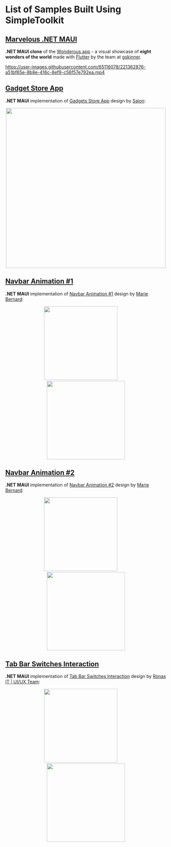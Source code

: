 # List of Samples Built Using SimpleToolkit

## [Marvelous .NET MAUI](https://github.com/RadekVyM/MarvelousMAUI)
**.NET MAUI clone** of the [Wonderous app](https://flutter.gskinner.com/wonderous/) - a visual showcase of **eight wonders of the world** made with [Flutter](https://github.com/flutter/flutter) by the team at [gskinner](https://gskinner.com/).

https://user-images.githubusercontent.com/65116078/221362876-a51bf65e-8b8e-416c-8ef9-c56f57e792ea.mp4

## [Gadget Store App](https://github.com/RadekVyM/Gadgets-Store-App)

**.NET MAUI** implementation of [Gadgets Store App](https://dribbble.com/shots/6983164-Gadgets-Store-App) design by [Sajon](https://dribbble.com/sajon007):

<p align="center">
    <img src="https://raw.githubusercontent.com/RadekVyM/Gadgets-Store-App/maui/samples/gadget_store_home.png" data-canonical-src="https://github.com/RadekVyM/Gadgets-Store-App" width="500" />
</p>

## [Navbar Animation #1](https://github.com/RadekVyM/Navbar-Animation-1)

**.NET MAUI** implementation of [Navbar Animation #1](https://dribbble.com/shots/9852644-Navbar-Animation-1) design by [Marie Bernard](https://dribbble.com/marie_brn):

<p align="center">
    <img src="https://raw.githubusercontent.com/RadekVyM/Navbar-Animation-1/main/Images/navbaranimation%20gif%20720.gif" data-canonical-src="https://github.com/RadekVyM/Navbar-Animation-1" width="230" />
    &nbsp;&nbsp;&nbsp;&nbsp;&nbsp;&nbsp;&nbsp;
    <img src="https://raw.githubusercontent.com/RadekVyM/Navbar-Animation-1/main/Images/iphone_navbaranimation_1.png" data-canonical-src="https://github.com/RadekVyM/Navbar-Animation-1" width="245" />
</p>

## [Navbar Animation #2](https://github.com/RadekVyM/Navbar-Animation-2)

**.NET MAUI** implementation of [Navbar Animation #2](https://dribbble.com/shots/14122275-Navbar-Animation-2) design by [Marie Bernard](https://dribbble.com/marie_brn):

<p align="center">
    <img src="https://raw.githubusercontent.com/RadekVyM/Navbar-Animation-2/main/images/android_navbaranimation_2.gif" data-canonical-src="https://github.com/RadekVyM/Navbar-Animation-2" width="230" />
    &nbsp;&nbsp;&nbsp;&nbsp;&nbsp;&nbsp;&nbsp;
    <img src="https://raw.githubusercontent.com/RadekVyM/Navbar-Animation-2/main/images/iphone_navbaranimation_2.png" data-canonical-src="https://github.com/RadekVyM/Navbar-Animation-2" width="245" />
</p>

## [Tab Bar Switches Interaction](https://github.com/RadekVyM/Tab-Bar-Switches-Interaction)

**.NET MAUI** implementation of [Tab Bar Switches Interaction](https://dribbble.com/shots/14028381-Tab-Bar-Switches-Interaction) design by [Ronas IT | UI/UX Team](https://dribbble.com/ronasit):

<p align="center">
    <img src="https://raw.githubusercontent.com/RadekVyM/Tab-Bar-Switches-Interaction/main/images/android_tabbarswitches.gif" data-canonical-src="./images/android_tabbarswitches.gif" width="230" />
    &nbsp;&nbsp;&nbsp;&nbsp;&nbsp;&nbsp;&nbsp;
    <img src="https://raw.githubusercontent.com/RadekVyM/Tab-Bar-Switches-Interaction/main/images/ios_tabbarswitches.png" data-canonical-src="./images/android_tabbarswitches.gif" width="245" />
</p>
